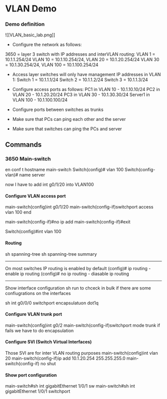 # VLAN Demo
### Demo definition
![[VLAN_basic_lab.png]]


- Configure the network as follows:

3650 = layer 3 switch with IP addresses and interVLAN routing:
VLAN 1 = 10.1.1.254/24
VLAN 10 = 10.1.10.254/24,
VLAN 20 = 10.1.20.254/24
VLAN 30 = 10.1.30.254/24,
VLAN 100 = 10.1.100.254/24

- Access layer switches will only have management IP addresses in VLAN 1:
Switch 1 = 10.1.1.1/24
Switch 2 = 10.1.1.2/24
Switch 3 = 10.1.1.3/24

- Configure access ports as follows:
PC1 in VLAN 10 - 10.1.10.10/24
PC2 in VLAN 20 - 10.1.20.20/24
PC3 in VLAN 30 - 10.1.30.30/24
Server1 in VLAN 100 - 10.1.100.100/24

- Configure ports between switches as trunks
- Make sure that PCs can ping each other and the server
- Make sure that switches can ping the PCs and server
## Commands
### 3650 Main-switch
en
conf t 
hostname main-switch
Switch(config)# vlan 100
Switch(config-vlan)# name server

now I have to add int g0/1/20 into VLAN100
#### Configure VLAN access port
main-switch(config)int g0/1/20
main-switch(config-if)switchport access vlan 100
end


main-switch(config-if)#no ip add
main-switch(config-if)#exit

Switch(config)#int vlan 100


#### Routing
sh spanning-tree 
sh spanning-tree summary

---

On most switches IP routing is enabled by default
(config)# ip routing  - enable ip routing
(config)# no ip routing  - diasable ip routing

---
Show interface configuration
sh run 
to chceck in bulk if there are some confiugrations on the interfaces

sh int g0/0/0 switchport 
encapsulatuon dot1q



#### Configure VLAN trunk port
main-switch(config)int g0/2
main-switch(config-if)switchport mode trunk
if fails we have to do encapsulation


#### Configure SVI (Switch Virtual Interfaces)
Those SVI are for inter VLAN routing purposes
main-switch(config)int vlan 20
main-switch(config-if)ip add 10.1.20.254 255.255.255.0
main-switch(config-if) no shut


#### Show port configuration
main-switch#sh int gigabitEthernet 1/0/1 sw
main-switch#sh int gigabitEthernet 1/0/1 switchport